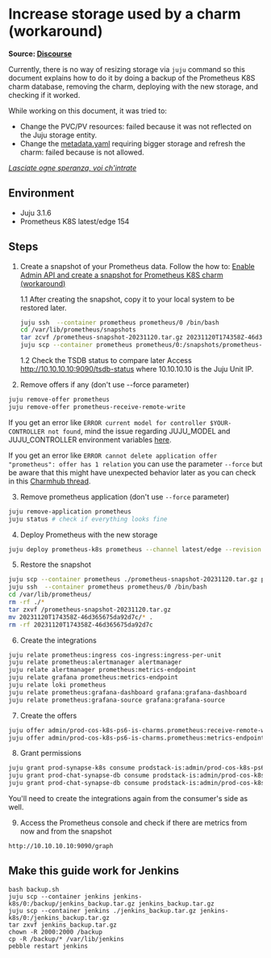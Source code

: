 # Increase storage used by a charm (workaround)
**Source: [Discourse](https://discourse.canonical.com/t/increase-storage-used-by-a-charm-workaround/2760)**

Currently, there is no way of resizing storage via `juju` command so this document explains how to do it by doing a backup of the Prometheus K8S charm database, removing the charm, deploying with the new storage, and checking if it worked.

While working on this document, it was tried to:
-  Change the PVC/PV resources: failed because it was not reflected on the Juju storage entity.
- Change the [metadata.yaml](https://juju.is/docs/sdk/metadata-yaml#heading--storage) requiring bigger storage and refresh the charm: failed because is not allowed.

*[Lasciate ogne speranza, voi ch'intrate](https://en.wikipedia.org/wiki/Inferno_(Dante)#:~:text=Dante%20passes%20through%20the%20gate,%2C%20ye%20who%20enter%20here.%22)*

## Environment
* Juju 3.1.6
* Prometheus K8S latest/edge  154

## Steps

1. Create a snapshot of your Prometheus data.
Follow the how to: [Enable Admin API and create a snapshot for Prometheus K8S charm (workaround)](https://discourse.canonical.com/t/enable-admin-api-in-prometheus-k8s-charm-workaround/2759)

      1.1 After creating the snapshot, copy it to your local system to be restored later.
      ```bash
      juju ssh  --container prometheus prometheus/0 /bin/bash
      cd /var/lib/prometheus/snapshots
      tar zcvf /prometheus-snapshot-20231120.tar.gz 20231120T174358Z-46d365675da92d7c/*
      juju scp --container prometheus prometheus/0:/snapshots/prometheus-snapshot-20231120.tar.gz       prometheus-snapshot-20231120.tar.gz
      ```

      1.2 Check the TSDB status to compare later
      Access http://10.10.10.10:9090/tsdb-status where 10.10.10.10 is the Juju Unit IP.

2. Remove offers if any (don&#39;t use --force parameter)

```bash
juju remove-offer prometheus
juju remove-offer prometheus-receive-remote-write
```
If you get an error like `ERROR current model for controller $YOUR-CONTROLLER not found`, mind the issue regarding JUJU_MODEL and JUJU_CONTROLLER environment variables [here](https://bugs.launchpad.net/juju/+bug/2038800).

If you get an error like `ERROR cannot delete application offer "prometheus": offer has 1 relation` you can use the parameter `--force` but be aware that this might have unexpected behavior later as you can check in this [Charmhub thread](https://chat.charmhub.io/charmhub/pl/yqy3ofefhf8yjbn1wwgehomwpo).

3. Remove prometheus application (don't use `--force` parameter)
```bash
juju remove-application prometheus
juju status # check if everything looks fine
```

4. Deploy Prometheus with the new storage
```bash
juju deploy prometheus-k8s prometheus --channel latest/edge --revision 154 --trust --storage database=100GB,kubernetes
```

5. Restore the snapshot
```bash
juju scp --container prometheus ./prometheus-snapshot-20231120.tar.gz prometheus/0:/prometheus-snapshot-20231120.tar.gz
juju ssh  --container prometheus prometheus/0 /bin/bash
cd /var/lib/prometheus/
rm -rf ./*
tar zxvf /prometheus-snapshot-20231120.tar.gz
mv 20231120T174358Z-46d365675da92d7c/* .
rm -rf 20231120T174358Z-46d365675da92d7c
```
6. Create the integrations
```bash
juju relate prometheus:ingress cos-ingress:ingress-per-unit
juju relate prometheus:alertmanager alertmanager
juju relate alertmanager prometheus:metrics-endpoint
juju relate grafana prometheus:metrics-endpoint
juju relate loki prometheus
juju relate prometheus:grafana-dashboard grafana:grafana-dashboard
juju relate prometheus:grafana-source grafana:grafana-source
```

7. Create the offers
```bash
juju offer admin/prod-cos-k8s-ps6-is-charms.prometheus:receive-remote-write prometheus-receive-remote-write
juju offer admin/prod-cos-k8s-ps6-is-charms.prometheus:metrics-endpoint prometheus
```

8. Grant permissions
```bash
juju grant prod-synapse-k8s consume prodstack-is:admin/prod-cos-k8s-ps6-is-charms.prometheus
juju grant prod-chat-synapse-db consume prodstack-is:admin/prod-cos-k8s-ps6-is-charms.prometheus
juju grant prod-chat-synapse-db consume prodstack-is:admin/prod-cos-k8s-ps6-is-charms.prometheus-receive-remote-write
```

You'll need to create the integrations again from the consumer's side as well.

9. Access the Prometheus console and check if there are metrics from now and from the snapshot
```
http://10.10.10.10:9090/graph
```

## Make this guide work for Jenkins

```
bash backup.sh
juju scp --container jenkins jenkins-k8s/0:/backup/jenkins_backup.tar.gz jenkins_backup.tar.gz
juju scp --container jenkins ./jenkins_backup.tar.gz jenkins-k8s/0:/jenkins_backup.tar.gz
tar zxvf jenkins_backup.tar.gz
chown -R 2000:2000 /backup
cp -R /backup/* /var/lib/jenkins
pebble restart jenkins
```


